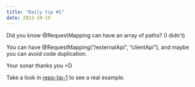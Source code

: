 ```yaml
---
title: "Daily tip #1"
date: 2023-10-19
---
```


Did you know @RequestMapping can have an array of paths? (I didn't)

You can have @RequestMapping(“/externalApi”, “clientApi”), and maybe you can avoid code duplication.

Your sonar thanks you =D

Take a look in [repo-tip-1](../tip-1/) to see a real example.

